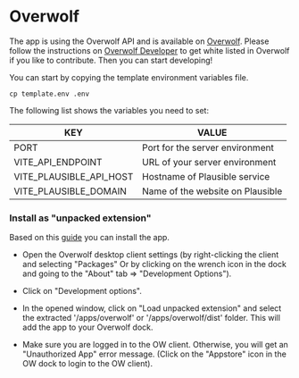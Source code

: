 # Overwolf

The app is using the Overwolf API and is available on [Overwolf](https://www.overwolf.com/app/Leon_Machens-Aeternum_Map).
Please follow the instructions on [Overwolf Developer](http://developers.overwolf.com/documentation/odk-2-0-introduction/creating-your-first-app/) to get white listed in Overwolf if you like to contribute. Then you can start developing!

You can start by copying the template environment variables file.

```
cp template.env .env
```

The following list shows the variables you need to set:

| KEY                     | VALUE                            |
| ----------------------- | -------------------------------- |
| PORT                    | Port for the server environment  |
| VITE_API_ENDPOINT       | URL of your server environment   |
| VITE_PLAUSIBLE_API_HOST | Hostname of Plausible service    |
| VITE_PLAUSIBLE_DOMAIN   | Name of the website on Plausible |

### Install as "unpacked extension"

Based on this [guide](https://overwolf.github.io/docs/start/sample-app-overview#5-install-the-app-as-unpacked-extension) you can install the app.

- Open the Overwolf desktop client settings (by right-clicking the client and selecting "Packages"
  Or by clicking on the wrench icon in the dock and going to the "About" tab => "Development Options").

- Click on "Development options".

- In the opened window, click on "Load unpacked extension" and select the extracted '/apps/overwolf' or '/apps/overwolf/dist' folder.
  This will add the app to your Overwolf dock.

- Make sure you are logged in to the OW client. Otherwise, you will get an "Unauthorized App" error message. (Click on the "Appstore" icon in the OW dock to login to the OW client).
